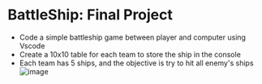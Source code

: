 # BattleShip: Final Project
- Code a simple battleship game between player and computer using Vscode
- Create a 10x10 table for each team to store the ship in the console
- Each team has 5 ships, and the objective is try to hit all enemy's ships
![image](https://user-images.githubusercontent.com/93684537/158953127-5f832367-a6c3-4002-a78a-57739d6c56b9.png)
